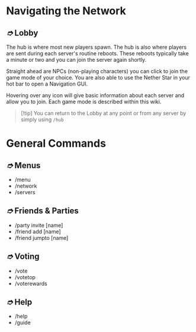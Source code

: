 
# Navigating the Network

## _➮_ Lobby

The hub is where most new players spawn. The hub is also where players are sent during each server's routine reboots. These reboots typically take a minute or two and you can join the server again shortly.

Straight ahead are NPCs (non-playing characters) you can click to join the game mode of your choice. You are also able to use the Nether Star in your hot bar to open a Navigation GUI.

Hovering over any icon will give basic information about each server and allow you to join. Each game mode is described within this wiki.

> [!tip] You can return to the Lobby at any point or from any server by simply using `/hub`

# General Commands

## _➮_ Menus

* /menu
* /network
* /servers

## _➮_ Friends & Parties

* /party invite \[name]
* /friend add \[name]
* /friend jumpto \[name]&#x20;

## _➮_ Voting

* /vote
* /votetop
* /voterewards

## _➮_ Help

* /help
* /guide
